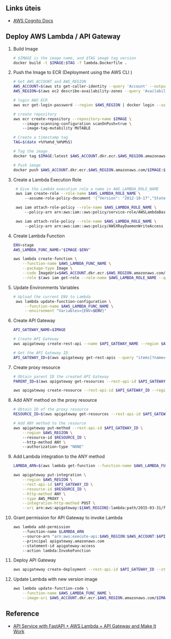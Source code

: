 ## Links úteis

* [AWS Cognito Docs](https://docs.aws.amazon.com/pt_br/cognito/latest/developerguide/example_cognito-identity-provider_AdminInitiateAuth_section.html)

## Deploy AWS Lambda / API Gateway

1. Build Image
   ```sh
   # $IMAGE is the image name, and $TAG image tag version
   docker build -t $IMAGE:$TAG -f lambda.Dockerfile .
   ```

2. Push the Image to ECR (Deployment using the AWS CLI )
   ```sh
   # Get AWS_ACCOUNT and AWS_REGION
   AWS_ACCOUNT=$(aws sts get-caller-identity --query 'Account' --output text)
   AWS_REGION=$(aws ec2 describe-availability-zones --query 'AvailabilityZones[0].RegionName' --output text)

   # login AWS ECR
   aws ecr get-login-password --region $AWS_REGION | docker login --username AWS --password-stdin $AWS_ACCOUNT.dkr.ecr.$AWS_REGION.amazonaws.com

   # create repository
   aws ecr create-repository --repository-name $IMAGE \ 
       --image-scanning-configuration scanOnPush=true \ 
       --image-tag-mutability MUTABLE

   # Create a timestamp tag
   TAG=$(date +%Y%m%d_%H%M%S)

   # Tag the image
   docker tag $IMAGE:latest $AWS_ACCOUNT.dkr.ecr.$AWS_REGION.amazonaws.com/$IMAGE:$TAG

   # Push image
   docker push $AWS_ACCOUNT.dkr.ecr.$AWS_REGION.amazonaws.com/$IMAGE:$TAG
   ```

3. Create a Lambda Execution Role
   ```sh
    # Give the Lambda execution role a name in AWS_LAMBDA_ROLE_NAME
    aws iam create-role --role-name $AWS_LAMBDA_ROLE_NAME \ 
        --assume-role-policy-document '{"Version": "2012-10-17","Statement": [{ "Effect": "Allow", "Principal": {"Service": "lambda.amazonaws.com"}, "Action": "sts:AssumeRole"}]}'

    aws iam attach-role-policy --role-name $AWS_LAMBDA_ROLE_NAME \ 
        --policy-arn arn:aws:iam::aws:policy/service-role/AWSLambdaBasicExecutionRole

    aws iam attach-role-policy --role-name $AWS_LAMBDA_ROLE_NAME \ 
        --policy-arn arn:aws:iam::aws:policy/AWSXRayDaemonWriteAccess
   ```

4. Create Lambda Function
   ```sh
   ENV=stage
   AWS_LAMBDA_FUNC_NAME="$IMAGE-$ENV"

   aws lambda create-function \
       --function-name $AWS_LAMBDA_FUNC_NAME \
       --package-type Image \
       --code ImageUri=$AWS_ACCOUNT.dkr.ecr.$AWS_REGION.amazonaws.com/$IMAGE:$TAG \
       --role $(aws iam get-role --role-name $AWS_LAMBDA_ROLE_NAME --query 'Role.Arn' --output text)
   ```

5. Update Environments Variables
   ```sh
   # Upload the current ENV to Lambda
    aws lambda update-function-configuration \
        --function-name $AWS_LAMBDA_FUNC_NAME \
        --environment "Variables={ENV=$ENV}"
   ```

6. Create API Gateway
   ```sh
   API_GATEWAY_NAME=$IMAGE

   # Create API Gateway
   aws apigateway create-rest-api --name $API_GATEWAY_NAME --region $AWS_REGION

   # Get the API Gateway ID.
   API_GATEWAY_ID=$(aws apigateway get-rest-apis --query "items[?name=='$API_GATEWAY_NAME'].id" --output text)
   ```

7. Create proxy resource
   ```sh
   # Obtain parent ID the created API Gateway
   PARENT_ID=$(aws apigateway get-resources --rest-api-id $API_GATEWAY_ID --region $AWS_REGION --query 'items[0].id' --output text)

   aws apigateway create-resource --rest-api-id $API_GATEWAY_ID --region $AWS_REGION --parent-id $PARENT_ID --path-part {proxy+}
   ```

8. Add ANY method on the proxy resource
   ```sh
   # Obtain ID of the proxy resource
   RESOURCE_ID=$(aws apigateway get-resources --rest-api-id $API_GATEWAY_ID --query "items[?parentId=='$PARENT_ID'].id" --output text)

   # Add ANY method to the resource
   aws apigateway put-method --rest-api-id $API_GATEWAY_ID \
       --region $AWS_REGION \ 
       --resource-id $RESOURCE_ID \ 
       --http-method ANY \ 
       --authorization-type "NONE"
   ```

9. Add Lambda integration to the ANY method
   ```sh
   LAMBDA_ARN=$(aws lambda get-function --function-name $AWS_LAMBDA_FUNC_NAME --query 'Configuration.FunctionArn' --output text)

   aws apigateway put-integration \
       --region $AWS_REGION \
       --rest-api-id $API_GATEWAY_ID \
       --resource-id $RESOURCE_ID \
       --http-method ANY \
       --type AWS_PROXY \
       --integration-http-method POST \
       --uri arn:aws:apigateway:${AWS_REGION}:lambda:path/2015-03-31/functions/$LAMBDA_ARN/invocations
   ```

10. Grant permission for API Gateway to invoke Lambda
    ```sh
    aws lambda add-permission 
        --function-name $LAMBDA_ARN 
        --source-arn "arn:aws:execute-api:$AWS_REGION:$AWS_ACCOUNT:$API_GATEWAY_ID/*/*/{proxy+}" 
        --principal apigateway.amazonaws.com 
        --statement-id apigateway-access 
        --action lambda:InvokeFunction
    ```

11. Deploy API Gateway
    ```sh
    aws apigateway create-deployment --rest-api-id $API_GATEWAY_ID --stage-name $ENV --variables env=$ENV
    ```

12. Update Lambda with new version image
    ```sh
    aws lambda update-function-code \
        --function-name $AWS_LAMBDA_FUNC_NAME \
        --image-uri $AWS_ACCOUNT.dkr.ecr.$AWS_REGION.amazonaws.com/$IMAGE:$TAG
    ```

## Reference
- [API Service with FastAPI + AWS Lambda + API Gateway and Make It Work](https://fanchenbao.medium.com/api-service-with-fastapi-aws-lambda-api-gateway-and-make-it-work-c20edcf77bff)